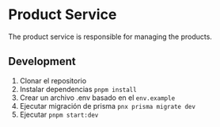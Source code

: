 # Product Service
The product service is responsible for managing the products.

## Development
1. Clonar el repositorio
2. Instalar dependencias `pnpm install`
3. Crear un archivo .env basado en el `env.example`
4. Ejecutar migración de prisma `pnx prisma migrate dev`
5. Ejecutar `pnpm start:dev`

